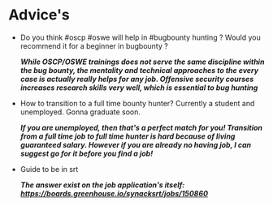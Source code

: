 # Advice's

- Do you think #oscp #oswe will help in #bugbounty hunting ? Would you recommend it   for a beginner in bugbounty ?
   
   ***While OSCP/OSWE trainings does not serve the same discipline within the bug bounty, the mentality and technical approaches to the every case is actually really helps for any job. Offensive security courses increases research skills very well, which is essential to bug hunting***

- How to transition to a full time bounty hunter? Currently a student and unemployed. Gonna graduate soon.
  
  ***If you are unemployed, then that's a perfect match for you! Transition from a full time job to full time hunter is hard because of living guaranteed salary. However if you are already no having job, I can suggest go for it before you find a job!***

-  Guide to be in srt
   
   ***The answer exist on the job application's itself: https://boards.greenhouse.io/synacksrt/jobs/150860***
